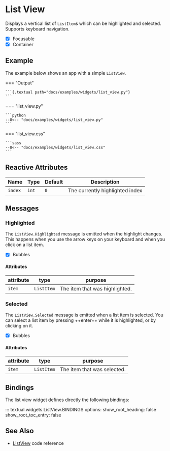 # List View

Displays a vertical list of `ListItem`s which can be highlighted and selected.
Supports keyboard navigation.

- [x] Focusable
- [x] Container

## Example

The example below shows an app with a simple `ListView`.

=== "Output"

    ```{.textual path="docs/examples/widgets/list_view.py"}
    ```

=== "list_view.py"

    ```python
    --8<-- "docs/examples/widgets/list_view.py"
    ```

=== "list_view.css"

    ```sass
    --8<-- "docs/examples/widgets/list_view.css"
    ```

## Reactive Attributes

| Name    | Type  | Default | Description                     |
| ------- | ----- | ------- | ------------------------------- |
| `index` | `int` | `0`     | The currently highlighted index |

## Messages

### Highlighted

The `ListView.Highlighted` message is emitted when the highlight changes.
This happens when you use the arrow keys on your keyboard and when you
click on a list item.

- [x] Bubbles

#### Attributes

| attribute | type       | purpose                        |
| --------- | ---------- | ------------------------------ |
| `item`    | `ListItem` | The item that was highlighted. |

### Selected

The `ListView.Selected` message is emitted when a list item is selected.
You can select a list item by pressing ++enter++ while it is highlighted,
or by clicking on it.

- [x] Bubbles

#### Attributes

| attribute | type       | purpose                     |
| --------- | ---------- | --------------------------- |
| `item`    | `ListItem` | The item that was selected. |

## Bindings

The list view widget defines directly the following bindings:

::: textual.widgets.ListView.BINDINGS
    options:
      show_root_heading: false
      show_root_toc_entry: false

## See Also

* [ListView](../api/list_view.md) code reference
